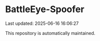 # BattleEye-Spoofer

Last updated: 2025-06-16 16:06:27

This repository is automatically maintained.
